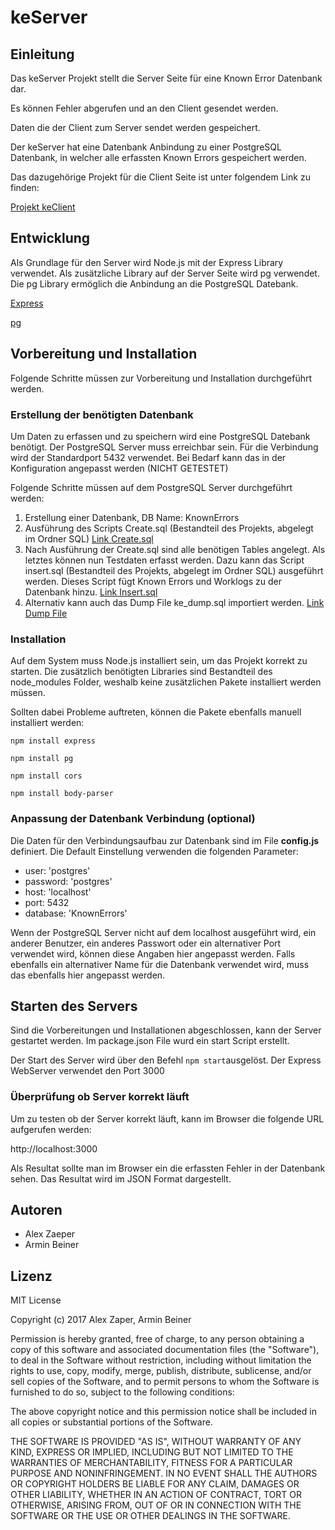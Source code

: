 # keServer

## Einleitung

Das keServer Projekt stellt die Server Seite für eine Known Error Datenbank dar.

Es können Fehler abgerufen und an den Client gesendet werden.

Daten die der Client zum Server sendet werden gespeichert.

Der keServer hat eine Datenbank Anbindung zu einer PostgreSQL Datenbank, in welcher alle erfassten Known Errors gespeichert werden.

Das dazugehörige Projekt für die Client Seite ist unter folgendem Link zu finden:

[Projekt keClient](https://github.com/ibwgr/keClient)

## Entwicklung

Als Grundlage für den Server wird Node.js mit der Express Library verwendet.
Als zusätzliche Library auf der Server Seite wird pg verwendet. Die pg Library ermöglich die Anbindung an die PostgreSQL Datebank.

[Express](http://expressjs.com)

[pg](https://www.npmjs.com/package/pg)

## Vorbereitung und Installation

Folgende Schritte müssen zur Vorbereitung und Installation durchgeführt werden.

### Erstellung der benötigten Datenbank

Um Daten zu erfassen und zu speichern wird eine PostgreSQL Datebank benötigt.
Der PostgreSQL Server muss erreichbar sein. Für die Verbindung wird der Standardport 5432 verwendet. Bei Bedarf kann das in der Konfiguration angepasst werden (NICHT GETESTET)

Folgende Schritte müssen auf dem PostgreSQL Server durchgeführt werden:

1. Erstellung einer Datenbank, DB Name: KnownErrors
2. Ausführung des Scripts Create.sql (Bestandteil des Projekts, abgelegt im Ordner SQL) [Link Create.sql](SQL/Create.sql)
3. Nach Ausführung der Create.sql sind alle benötigen Tables angelegt. Als letztes können nun Testdaten erfasst werden.
Dazu kann das Script insert.sql (Bestandteil des Projekts, abgelegt im Ordner SQL) ausgeführt werden. Dieses Script fügt Known Errors und Worklogs zu der Datenbank hinzu. [Link Insert.sql](SQL/Insert.sql)
4. Alternativ kann auch das Dump File ke_dump.sql importiert werden. [Link Dump File](SQL/ke_dump.sql)

### Installation

Auf dem System muss Node.js installiert sein, um das Projekt korrekt zu starten.
Die zusätzlich benötigten Libraries sind Bestandteil des node_modules Folder, weshalb keine zusätzlichen Pakete installiert werden müssen.

Sollten dabei Probleme auftreten, können die Pakete ebenfalls manuell installiert werden:
```
npm install express

npm install pg

npm install cors

npm install body-parser
```

### Anpassung der Datenbank Verbindung (optional)

Die Daten für den Verbindungsaufbau zur Datenbank sind im File **config.js** definiert. Die Default Einstellung verwenden die folgenden Parameter:

- user: 'postgres'
- password: 'postgres'
- host: 'localhost'
- port: 5432
- database: 'KnownErrors'

Wenn der PostgreSQL Server nicht auf dem localhost ausgeführt wird, ein anderer Benutzer, ein anderes Passwort oder ein alternativer Port verwendet wird, können diese Angaben hier angepasst werden.
Falls ebenfalls ein alternativer Name für die Datenbank verwendet wird, muss das ebenfalls hier angepasst werden.

## Starten des Servers

Sind die Vorbereitungen und Installationen abgeschlossen, kann der Server gestartet werden.
Im package.json File wurd ein start Script erstellt.

Der Start des Server wird über den Befehl `npm start`ausgelöst. Der Express WebServer verwendet den Port 3000

### Überprüfung ob Server korrekt läuft

Um zu testen ob der Server korrekt läuft, kann im Browser die folgende URL aufgerufen werden:

http://localhost:3000

Als Resultat sollte man im Browser ein die erfassten Fehler in der Datenbank sehen. Das Resultat wird im JSON Format dargestellt.

## Autoren
- Alex Zaeper
- Armin Beiner

## Lizenz

MIT License

Copyright (c) 2017 Alex Zaper, Armin Beiner

Permission is hereby granted, free of charge, to any person obtaining a copy
of this software and associated documentation files (the "Software"), to deal
in the Software without restriction, including without limitation the rights
to use, copy, modify, merge, publish, distribute, sublicense, and/or sell
copies of the Software, and to permit persons to whom the Software is
furnished to do so, subject to the following conditions:

The above copyright notice and this permission notice shall be included in all
copies or substantial portions of the Software.

THE SOFTWARE IS PROVIDED "AS IS", WITHOUT WARRANTY OF ANY KIND, EXPRESS OR
IMPLIED, INCLUDING BUT NOT LIMITED TO THE WARRANTIES OF MERCHANTABILITY,
FITNESS FOR A PARTICULAR PURPOSE AND NONINFRINGEMENT. IN NO EVENT SHALL THE
AUTHORS OR COPYRIGHT HOLDERS BE LIABLE FOR ANY CLAIM, DAMAGES OR OTHER
LIABILITY, WHETHER IN AN ACTION OF CONTRACT, TORT OR OTHERWISE, ARISING FROM,
OUT OF OR IN CONNECTION WITH THE SOFTWARE OR THE USE OR OTHER DEALINGS IN THE
SOFTWARE.
